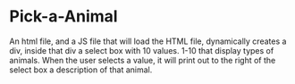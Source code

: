 # Pick-a-Animal
An html file, and a JS file that will load the HTML file, dynamically creates a div, inside that div a select box with 10 values. 1-10 that display types of animals. When the user selects a value, it will print out to the right of the select box a description of that animal.
